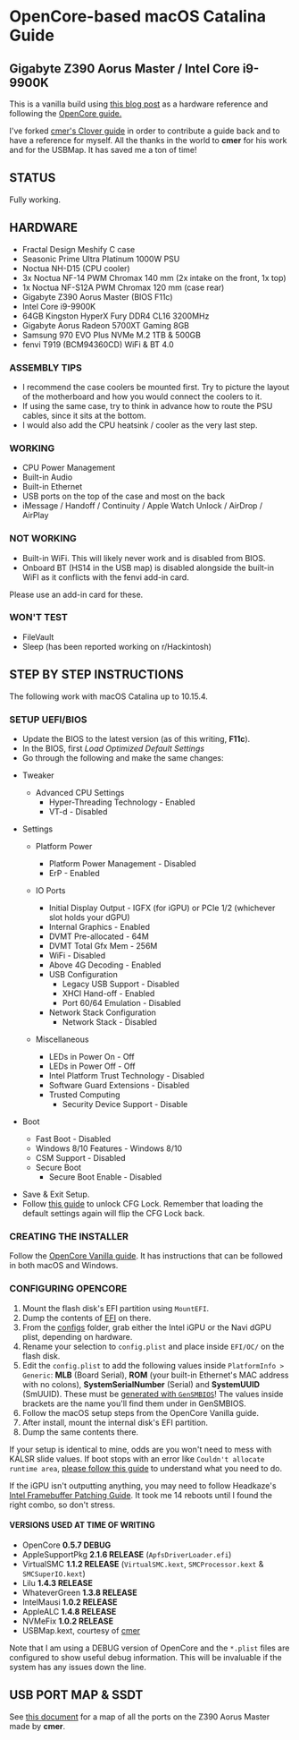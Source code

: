 # OpenCore-based macOS Catalina Guide
## Gigabyte Z390 Aorus Master / Intel Core i9-9900K

This is a vanilla build using [this blog post](https://infinitediaries.net/my-2020-hackintosh-hardware-spec/) as a hardware reference and following the [OpenCore guide.](https://desktop.dortania.ml/)

I've forked [cmer's Clover guide](https://github.com/cmer/gigabyte-z390-aorus-master-hackintosh) in order to contribute a guide back and to have a reference for myself. All the thanks in the world to **cmer** for his work and for the USBMap. It has saved me a ton of time!

## STATUS

Fully working.

## HARDWARE

- Fractal Design Meshify C case  
- Seasonic Prime Ultra Platinum 1000W PSU  
- Noctua NH-D15 (CPU cooler)  
- 3x Noctua NF-14 PWM Chromax 140 mm (2x intake on the front, 1x top)  
- 1x Noctua NF-S12A PWM Chromax 120 mm (case rear)  
- Gigabyte Z390 Aorus Master (BIOS F11c)  
- Intel Core i9-9900K  
- 64GB Kingston HyperX Fury DDR4 CL16 3200MHz  
- Gigabyte Aorus Radeon 5700XT Gaming 8GB
- Samsung 970 EVO Plus NVMe M.2 1TB & 500GB  
- fenvi T919 (BCM94360CD) WiFi & BT 4.0  

### ASSEMBLY TIPS

- I recommend the case coolers be mounted first. Try to picture the layout of the motherboard and how you would connect the coolers to it.  
- If using the same case, try to think in advance how to route the PSU cables, since it sits at the bottom.  
- I would also add the CPU heatsink / cooler as the very last step.  

### WORKING

- CPU Power Management  
- Built-in Audio  
- Built-in Ethernet  
- USB ports on the top of the case and most on the back  
- iMessage / Handoff / Continuity / Apple Watch Unlock / AirDrop / AirPlay  

### NOT WORKING

- Built-in WiFi. This will likely never work and is disabled from BIOS.
- Onboard BT (HS14 in the USB map) is disabled alongside the built-in WiFI as it conflicts with the fenvi add-in card.

Please use an add-in card for these.

### WON'T TEST

- FileVault
- Sleep (has been reported working on r/Hackintosh)

## STEP BY STEP INSTRUCTIONS

The following work with macOS Catalina up to 10.15.4.

### SETUP UEFI/BIOS

* Update the BIOS to the latest version (as of this writing, **F11c**).
* In the BIOS, first *Load Optimized Default Settings*
* Go through the following and make the same changes:

- Tweaker
  - Advanced CPU Settings  
    - Hyper-Threading Technology - Enabled  
    - VT-d - Disabled  

- Settings
  - Platform Power  
    - Platform Power Management - Disabled  
    - ErP - Enabled  

  - IO Ports  
    - Initial Display Output - IGFX (for iGPU) or PCIe 1/2 (whichever slot holds your dGPU)   
    - Internal Graphics - Enabled  
    - DVMT Pre-allocated - 64M  
    - DVMT Total Gfx Mem - 256M  
    - WiFi - Disabled  
    - Above 4G Decoding - Enabled  
    - USB Configuration  
      - Legacy USB Support - Disabled  
      - XHCI Hand-off - Enabled  
      - Port 60/64 Emulation - Disabled  
    - Network Stack Configuration  
      - Network Stack - Disabled  

  - Miscellaneous  
    - LEDs in Power On - Off  
    - LEDs in Power Off - Off  
    - Intel Platform Trust Technology - Disabled  
    - Software Guard Extensions - Disabled  
    - Trusted Computing  
      - Security Device Support - Disable  

- Boot
  - Fast Boot - Disabled  
  - Windows 8/10 Features - Windows 8/10  
  - CSM Support - Disabled  
  - Secure Boot  
    - Secure Boot Enable - Disabled  

* Save & Exit Setup.
* Follow [this guide](https://desktop.dortania.ml/extras/msr-lock.html) to unlock CFG Lock. Remember that loading the default settings again will flip the CFG Lock back.

### CREATING THE INSTALLER

Follow the [OpenCore Vanilla guide](https://dortania.github.io/OpenCore-Desktop-Guide/installer-guide/). It has instructions that can be followed in both macOS and Windows.

### CONFIGURING OPENCORE

1. Mount the flash disk's EFI partition using `MountEFI`.
2. Dump the contents of [EFI](./EFI) on there.
3. From the [configs](./configs) folder, grab either the Intel iGPU or the Navi dGPU plist, depending on hardware.
4. Rename your selection to `config.plist` and place inside `EFI/OC/` on the flash disk.
5. Edit the `config.plist` to add the following values inside `PlatformInfo > Generic`: **MLB** (Board Serial), **ROM** (your built-in Ethernet's MAC address with no colons), **SystemSerialNumber** (Serial) and **SystemUUID** (SmUUID). These must be [generated with `GenSMBIOS`](https://dortania.github.io/OpenCore-Desktop-Guide/config.plist/coffee-lake.html#platforminfo)! The values inside brackets are the name you'll find them under in GenSMBIOS.
4. Follow the macOS setup steps from the OpenCore Vanilla guide.
5. After install, mount the internal disk's EFI partition.
6. Dump the same contents there.

If your setup is identical to mine, odds are you won't need to mess with KALSR slide values. If boot stops with an error like `Couldn't allocate runtime area`, [please follow this guide](https://desktop.dortania.ml/extras/kaslr-fix.html) to understand what you need to do.

If the iGPU isn't outputting anything, you may need to follow Headkaze's [Intel Framebuffer Patching Guide](https://www.insanelymac.com/forum/topic/334899-intel-framebuffer-patching-using-whatevergreen/?tab=comments#comment-2626271). It took me 14 reboots until I found the right combo, so don't stress.

#### VERSIONS USED AT TIME OF WRITING

- OpenCore **0.5.7 DEBUG**  
- AppleSupportPkg **2.1.6 RELEASE** (`ApfsDriverLoader.efi`)  
- VirtualSMC **1.1.2 RELEASE** (`VirtualSMC.kext`, `SMCProcessor.kext` & `SMCSuperIO.kext`)  
- Lilu **1.4.3 RELEASE**  
- WhateverGreen **1.3.8 RELEASE**  
- IntelMausi **1.0.2 RELEASE**  
- AppleALC **1.4.8 RELEASE**  
- NVMeFix **1.0.2 RELEASE**  
- USBMap.kext, courtesy of [cmer](https://github.com/cmer)  

Note that I am using a DEBUG version of OpenCore and the `*.plist` files are configured to show useful debug information. This will be invaluable if the system has any issues down the line. 

## USB PORT MAP & SSDT

See [this document](USB_MAP.md) for a map of all the ports on the Z390 Aorus Master made by **cmer**.
